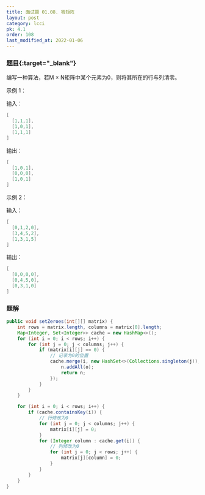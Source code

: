 ```yaml
---
title: 面试题 01.08. 零矩阵
layout: post
category: lcci
pk: 4.1
order: 108
last_modified_at: 2022-01-06
---
```


### [题目](https://leetcode-cn.com/zero-matrix-lcci/){:target="_blank"}

编写一种算法，若M × N矩阵中某个元素为0，则将其所在的行与列清零。

示例 1：

输入：

```java
[
  [1,1,1],
  [1,0,1],
  [1,1,1]
]
```

输出：

```java
[
  [1,0,1],
  [0,0,0],
  [1,0,1]
]
```

示例 2：

输入：

```java
[
  [0,1,2,0],
  [3,4,5,2],
  [1,3,1,5]
]
```

输出：

```java
[
  [0,0,0,0],
  [0,4,5,0],
  [0,3,1,0]
]
```

### 题解

```java
public void setZeroes(int[][] matrix) {
    int rows = matrix.length, columns = matrix[0].length;
    Map<Integer, Set<Integer>> cache = new HashMap<>();
    for (int i = 0; i < rows; i++) {
        for (int j = 0; j < columns; j++) {
            if (matrix[i][j] == 0) {
                // 记录为0的位置
                cache.merge(i, new HashSet<>(Collections.singleton(j)), (n, o) -> {
                    n.addAll(o);
                    return n;
                });
            }
        }
    }

    for (int i = 0; i < rows; i++) {
        if (cache.containsKey(i)) {
            // 行修改为0
            for (int j = 0; j < columns; j++) {
                matrix[i][j] = 0;
            }
            for (Integer column : cache.get(i)) {
                // 列修改为0
                for (int j = 0; j < rows; j++) {
                    matrix[j][column] = 0;
                }
            }
        }
    }
}
```